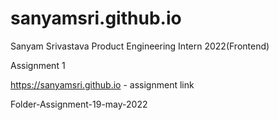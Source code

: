 # sanyamsri.github.io

Sanyam Srivastava 
Product Engineering Intern 2022(Frontend)

Assignment 1 

https://sanyamsri.github.io - assignment link

Folder-Assignment-19-may-2022 
